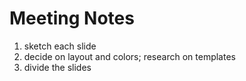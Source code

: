 # Meeting Notes

1. sketch each slide 
2. decide on layout and colors; research on templates
3. divide the slides